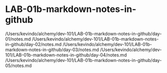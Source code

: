 # LAB-01b-markdown-notes-in-github

/Users/kevindo/alchemy/dev-101/LAB-01b-markdown-notes-in-github/day-01/notes.md
/Users/kevindo/alchemy/dev-101/LAB-01b-markdown-notes-in-github/day-02/notes.md
/Users/kevindo/alchemy/dev-101/LAB-01b-markdown-notes-in-github/day-03/notes.md
/Users/kevindo/alchemy/dev-101/LAB-01b-markdown-notes-in-github/day-04/notes.md
/Users/kevindo/alchemy/dev-101/LAB-01b-markdown-notes-in-github/day-05/notes.md